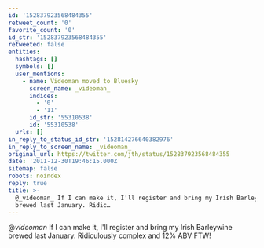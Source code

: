 ```yaml
---
id: '152837923568484355'
retweet_count: '0'
favorite_count: '0'
id_str: '152837923568484355'
retweeted: false
entities:
  hashtags: []
  symbols: []
  user_mentions:
    - name: Videoman moved to Bluesky
      screen_name: _videoman_
      indices:
        - '0'
        - '11'
      id_str: '55310538'
      id: '55310538'
  urls: []
in_reply_to_status_id_str: '152814276640382976'
in_reply_to_screen_name: _videoman_
original_url: https://twitter.com/jth/status/152837923568484355
date: '2011-12-30T19:46:15.000Z'
sitemap: false
robots: noindex
reply: true
title: >-
  @_videoman_ If I can make it, I'll register and bring my Irish Barleywine
  brewed last January. Ridic…
---
```


@_videoman_ If I can make it, I'll register and bring my Irish Barleywine brewed last January. Ridiculously complex and 12% ABV FTW!